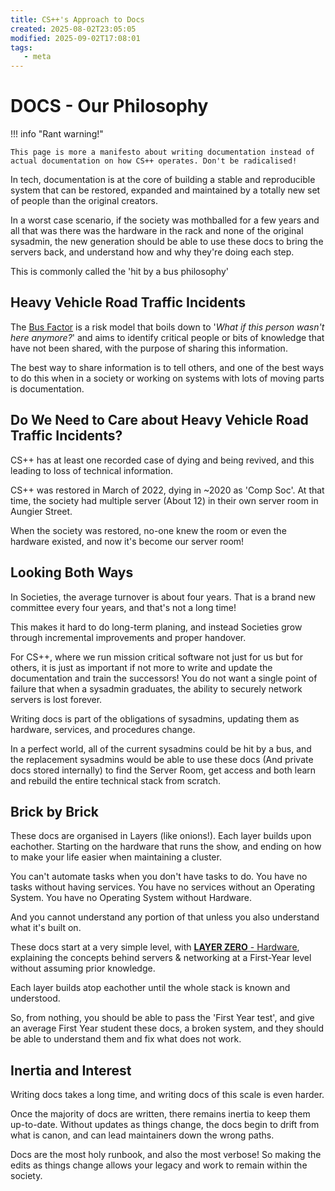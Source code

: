 ```yaml
---
title: CS++'s Approach to Docs
created: 2025-08-02T23:05:05
modified: 2025-09-02T17:08:01
tags:
   - meta
---
```


# **DOCS** - Our Philosophy

!!! info "Rant warning!"

	This page is more a manifesto about writing documentation instead of actual documentation on how CS++ operates. Don't be radicalised!

In tech, documentation is at the core of building a stable and reproducible system that can be restored, expanded and maintained by a totally new set of people than the original creators.

In a worst case scenario, if the society was mothballed for a few years and all that was there was the hardware in the rack and none of the original sysadmin, the new generation should be able to use these docs to bring the servers back, and understand how and why they're doing each step.

This is commonly called the 'hit by a bus philosophy'

## Heavy Vehicle Road Traffic Incidents

The [Bus Factor](https://en.wikipedia.org/wiki/Bus_factor) is a risk model that boils down to '*What if this person wasn't here anymore?*' and aims to identify critical people or bits of knowledge that have not been shared, with the purpose of sharing this information.

The best way to share information is to tell others, and one of the best ways to do this when in a society or working on systems with lots of moving parts is documentation.

## Do We Need to Care about Heavy Vehicle Road Traffic Incidents?

CS++ has at least one recorded case of dying and being revived, and this leading to  loss of technical information.

CS++ was restored in March of 2022, dying in ~2020 as 'Comp Soc'. At that time, the society had multiple server (About 12) in their own server room in Aungier Street.

When the society was restored, no-one knew the room or even the hardware existed, and now it's become our server room!

## Looking Both Ways

In Societies, the average turnover is about four years. That is a brand new committee every four years, and that's not a long time!

This makes it hard to do long-term planing, and instead Societies grow through incremental improvements and proper handover.

For CS++, where we run mission critical software not just for us but for others, it is just as important if not more to write and update the documentation and train the successors! You do not want a single point of failure that when a sysadmin graduates, the ability to securely network servers is lost forever.

Writing docs is part of the obligations of sysadmins, updating them as hardware, services, and procedures change.

In a perfect world, all of the current sysadmins could be hit by a bus, and the replacement sysadmins would be able to use these docs (And private docs stored internally) to find the Server Room, get access and both learn and rebuild the entire technical stack from scratch.

## Brick by Brick

These docs are organised in Layers (like onions!). Each layer builds upon eachother. Starting on the hardware that runs the show, and ending on how to make your life easier when maintaining a cluster.

You can't automate tasks when you don't have tasks to do. You have no tasks without having services. You have no services without an Operating System. You have no Operating System without Hardware.

And you cannot understand any portion of that unless you also understand what it's built on.

These docs start at a very simple level, with [**LAYER ZERO** - Hardware](./zero/index.md), explaining the concepts behind servers & networking at a First-Year level without assuming prior knowledge.

Each layer builds atop eachother until the whole stack is known and understood.

So, from nothing, you should be able to pass the 'First Year test', and give an average First Year student these docs, a broken system, and they should be able to understand them and fix what does not work.

## Inertia and Interest

Writing docs takes a long time, and writing docs of this scale is even harder.

Once the majority of docs are written, there remains inertia to keep them up-to-date. Without updates as things change, the docs begin to drift from what is canon, and can lead maintainers down the wrong paths.

Docs are the most holy runbook, and also the most verbose! So making the edits as things change allows your legacy and work to remain within the society.
